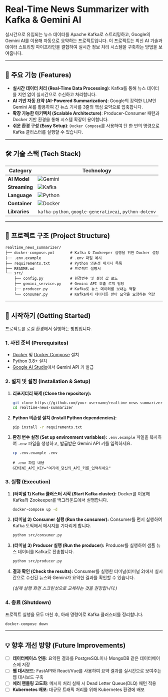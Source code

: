 # Real-Time News Summarizer with Kafka & Gemini AI

실시간으로 유입되는 뉴스 데이터를 Apache Kafka로 스트리밍하고, Google의 Gemini AI를 이용해 자동으로 요약하는 프로젝트입니다. 이 프로젝트는 최신 AI 기술과 데이터 스트리밍 파이프라인을 결합하여 실시간 정보 처리 시스템을 구축하는 방법을 보여줍니다.

---

## 🚀 주요 기능 (Features)

- **실시간 데이터 처리 (Real-Time Data Processing)**: Kafka를 통해 뉴스 데이터를 지연 없이 실시간으로 수신하고 처리합니다.
- **AI 기반 자동 요약 (AI-Powered Summarization)**: Google의 강력한 LLM인 Gemini AI를 활용하여 긴 뉴스 기사를 3줄의 핵심 요약으로 압축합니다.
- **확장 가능한 아키텍처 (Scalable Architecture)**: Producer-Consumer 패턴과 Docker 기반 환경을 통해 시스템 확장이 용이합니다.
- **쉬운 환경 구성 (Easy Setup)**: `Docker Compose`를 사용하여 단 한 번의 명령으로 Kafka 클러스터를 실행할 수 있습니다.

---

## 🛠️ 기술 스택 (Tech Stack)

| Category      | Technology                                                                                                                              |
|---------------|-----------------------------------------------------------------------------------------------------------------------------------------|
| **AI Model**  | <img src="https://img.shields.io/badge/Google%20Gemini-4285F4?style=flat&logo=google&logoColor=white" alt="Gemini">                      |
| **Streaming** | <img src="https://img.shields.io/badge/Apache%20Kafka-231F20?style=flat&logo=apachekafka&logoColor=white" alt="Kafka">                  |
| **Language**  | <img src="https://img.shields.io/badge/Python-3776AB?style=flat&logo=python&logoColor=white" alt="Python">                               |
| **Container** | <img src="https://img.shields.io/badge/Docker-2496ED?style=flat&logo=docker&logoColor=white" alt="Docker">                                 |
| **Libraries** | `kafka-python`, `google-generativeai`, `python-dotenv`                                                                                  |

---

## 📂 프로젝트 구조 (Project Structure)

```
realtime_news_summarizer/
├── docker-compose.yml       # Kafka & Zookeeper 실행을 위한 Docker 설정
├── .env.example             # .env 파일 예시
├── requirements.txt         # Python 의존성 패키지 목록
├── README.md                # 프로젝트 설명서
└── src/
    ├── config.py            # 환경변수 및 설정 값 로드
    ├── gemini_service.py    # Gemini API 호출 로직 담당
    ├── producer.py          # Kafka로 뉴스 데이터를 보내는 역할
    └── consumer.py          # Kafka에서 데이터를 받아 요약을 요청하는 역할
```

---

## 🏁 시작하기 (Getting Started)

프로젝트를 로컬 환경에서 실행하는 방법입니다.

### 1. 사전 준비 (Prerequisites)

- [Docker](https://www.docker.com/get-started) 및 [Docker Compose](https://docs.docker.com/compose/install/) 설치
- [Python 3.8+](https://www.python.org/downloads/) 설치
- [Google AI Studio](https://aistudio.google.com/app/apikey)에서 Gemini API 키 발급

### 2. 설치 및 설정 (Installation & Setup)

1.  **리포지터리 복제 (Clone the repository):**
    ```bash
    git clone https://github.com/your-username/realtime-news-summarizer.git
    cd realtime-news-summarizer
    ```

2.  **Python 의존성 설치 (Install Python dependencies):**
    ```bash
    pip install -r requirements.txt
    ```

3.  **환경 변수 설정 (Set up environment variables):**
    `.env.example` 파일을 복사하여 `.env` 파일을 생성하고, 발급받은 Gemini API 키를 입력하세요.
    ```bash
    cp .env.example .env
    ```
    ```.env
    # .env 파일 내용
    GEMINI_API_KEY="여기에_당신의_API_키를_입력하세요"
    ```

### 3. 실행 (Execution)

1.  **(터미널 1) Kafka 클러스터 시작 (Start Kafka cluster):**
    Docker를 이용해 Kafka와 Zookeeper를 백그라운드에서 실행합니다.
    ```bash
    docker-compose up -d
    ```

2.  **(터미널 2) Consumer 실행 (Run the consumer):**
    Consumer를 먼저 실행하여 Kafka 토픽에서 메시지를 기다리게 합니다.
    ```bash
    python src/consumer.py
    ```

3.  **(터미널 3) Producer 실행 (Run the producer):**
    Producer를 실행하여 샘플 뉴스 데이터를 Kafka로 전송합니다.
    ```bash
    python src/producer.py
    ```

4.  **결과 확인 (Check the results):**
    Consumer를 실행한 터미널(터미널 2)에서 실시간으로 수신된 뉴스와 Gemini가 요약한 결과를 확인할 수 있습니다.

    
    *(실제 실행 화면 스크린샷으로 교체하는 것을 권장합니다.)*

### 4. 종료 (Shutdown)

프로젝트 실행을 모두 마친 후, 아래 명령어로 Kafka 클러스터를 정리합니다.
```bash
docker-compose down
```

---

## 💡 향후 개선 방향 (Future Improvements)

-   [ ] **데이터베이스 연동**: 요약된 결과를 PostgreSQL이나 MongoDB 같은 데이터베이스에 저장
-   [ ] **웹 대시보드**: FastAPI와 React/Vue를 사용하여 요약 결과를 실시간으로 보여주는 웹 대시보드 구축
-   [ ] **에러 핸들링 고도화**: 메시지 처리 실패 시 Dead Letter Queue(DLQ) 패턴 적용
-   [ ] **Kubernetes 배포**: 대규모 트래픽 처리를 위해 Kubernetes 환경에 배포
